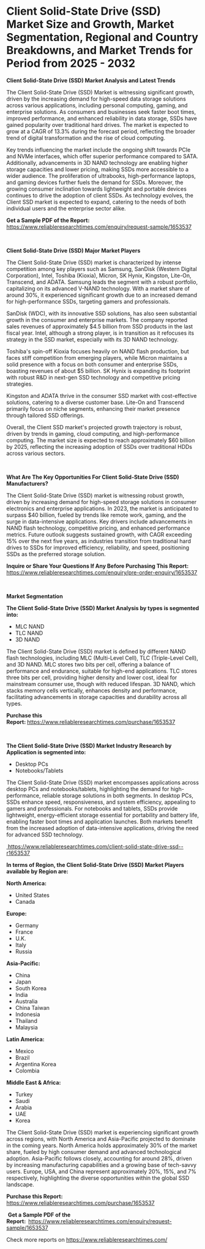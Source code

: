 <p><h1>Client Solid-State Drive (SSD) Market Size and Growth, Market Segmentation, Regional and Country Breakdowns, and Market Trends for Period from 2025 -  2032</h1></p><p><strong>Client Solid-State Drive (SSD) Market Analysis and Latest Trends</strong></p>
<p><p>The Client Solid-State Drive (SSD) Market is witnessing significant growth, driven by the increasing demand for high-speed data storage solutions across various applications, including personal computing, gaming, and enterprise solutions. As consumers and businesses seek faster boot times, improved performance, and enhanced reliability in data storage, SSDs have gained popularity over traditional hard drives. The market is expected to grow at a CAGR of 13.3% during the forecast period, reflecting the broader trend of digital transformation and the rise of cloud computing. </p><p>Key trends influencing the market include the ongoing shift towards PCIe and NVMe interfaces, which offer superior performance compared to SATA. Additionally, advancements in 3D NAND technology are enabling higher storage capacities and lower pricing, making SSDs more accessible to a wider audience. The proliferation of ultrabooks, high-performance laptops, and gaming devices further fuels the demand for SSDs. Moreover, the growing consumer inclination towards lightweight and portable devices continues to drive the adoption of client SSDs. As technology evolves, the Client SSD market is expected to expand, catering to the needs of both individual users and the enterprise sector alike.</p></p>
<p><strong>Get a Sample PDF of the Report:&nbsp;</strong> <a href="https://www.reliableresearchtimes.com/enquiry/request-sample/1653537?utm_campaign=2181&utm_medium=2&utm_source=Github&utm_content=ia&utm_term=06042025&utm_id=client-solid-state-drive-ssd">https://www.reliableresearchtimes.com/enquiry/request-sample/1653537</a></p>
<p>&nbsp;</p>
<p><strong>Client Solid-State Drive (SSD) Major Market Players</strong></p>
<p><p>The Client Solid-State Drive (SSD) market is characterized by intense competition among key players such as Samsung, SanDisk (Western Digital Corporation), Intel, Toshiba (Kioxia), Micron, SK Hynix, Kingston, Lite-On, Transcend, and ADATA. Samsung leads the segment with a robust portfolio, capitalizing on its advanced V-NAND technology. With a market share of around 30%, it experienced significant growth due to an increased demand for high-performance SSDs, targeting gamers and professionals.</p><p>SanDisk (WDC), with its innovative SSD solutions, has also seen substantial growth in the consumer and enterprise markets. The company reported sales revenues of approximately $4.5 billion from SSD products in the last fiscal year. Intel, although a strong player, is in transition as it refocuses its strategy in the SSD market, especially with its 3D NAND technology. </p><p>Toshiba's spin-off Kioxia focuses heavily on NAND flash production, but faces stiff competition from emerging players, while Micron maintains a solid presence with a focus on both consumer and enterprise SSDs, boasting revenues of about $5 billion. SK Hynix is expanding its footprint with robust R&D in next-gen SSD technology and competitive pricing strategies.</p><p>Kingston and ADATA thrive in the consumer SSD market with cost-effective solutions, catering to a diverse customer base. Lite-On and Transcend primarily focus on niche segments, enhancing their market presence through tailored SSD offerings.</p><p>Overall, the Client SSD market's projected growth trajectory is robust, driven by trends in gaming, cloud computing, and high-performance computing. The market size is expected to reach approximately $60 billion by 2025, reflecting the increasing adoption of SSDs over traditional HDDs across various sectors.</p></p>
<p>&nbsp;</p>
<p><strong>What Are The Key Opportunities For Client Solid-State Drive (SSD) Manufacturers?</strong></p>
<p><p>The Client Solid-State Drive (SSD) market is witnessing robust growth, driven by increasing demand for high-speed storage solutions in consumer electronics and enterprise applications. In 2023, the market is anticipated to surpass $40 billion, fueled by trends like remote work, gaming, and the surge in data-intensive applications. Key drivers include advancements in NAND flash technology, competitive pricing, and enhanced performance metrics. Future outlook suggests sustained growth, with CAGR exceeding 15% over the next five years, as industries transition from traditional hard drives to SSDs for improved efficiency, reliability, and speed, positioning SSDs as the preferred storage solution.</p></p>
<p><strong>Inquire or Share Your Questions If Any Before Purchasing This Report:</strong> <a href="https://www.reliableresearchtimes.com/enquiry/pre-order-enquiry/1653537?utm_campaign=2181&utm_medium=2&utm_source=Github&utm_content=ia&utm_term=06042025&utm_id=client-solid-state-drive-ssd">https://www.reliableresearchtimes.com/enquiry/pre-order-enquiry/1653537</a></p>
<p>&nbsp;</p>
<p><strong>Market Segmentation</strong></p>
<p><strong>The Client Solid-State Drive (SSD) Market Analysis by types is segmented into:</strong></p>
<p><ul><li>MLC NAND</li><li>TLC NAND</li><li>3D NAND</li></ul></p>
<p><p>The Client Solid-State Drive (SSD) market is defined by different NAND flash technologies, including MLC (Multi-Level Cell), TLC (Triple-Level Cell), and 3D NAND. MLC stores two bits per cell, offering a balance of performance and endurance, suitable for high-end applications. TLC stores three bits per cell, providing higher density and lower cost, ideal for mainstream consumer use, though with reduced lifespan. 3D NAND, which stacks memory cells vertically, enhances density and performance, facilitating advancements in storage capacities and durability across all types.</p></p>
<p><strong>Purchase this Report:&nbsp;</strong><a href="https://www.reliableresearchtimes.com/purchase/1653537?utm_campaign=2181&utm_medium=2&utm_source=Github&utm_content=ia&utm_term=06042025&utm_id=client-solid-state-drive-ssd">https://www.reliableresearchtimes.com/purchase/1653537</a></p>
<p>&nbsp;</p>
<p><strong>The Client Solid-State Drive (SSD) Market Industry Research by Application is segmented into:</strong></p>
<p><ul><li>Desktop PCs</li><li>Notebooks/Tablets</li></ul></p>
<p><p>The Client Solid-State Drive (SSD) market encompasses applications across desktop PCs and notebooks/tablets, highlighting the demand for high-performance, reliable storage solutions in both segments. In desktop PCs, SSDs enhance speed, responsiveness, and system efficiency, appealing to gamers and professionals. For notebooks and tablets, SSDs provide lightweight, energy-efficient storage essential for portability and battery life, enabling faster boot times and application launches. Both markets benefit from the increased adoption of data-intensive applications, driving the need for advanced SSD technology.</p></p>
<p><a href="https://www.reliableresearchtimes.com/client-solid-state-drive-ssd--r1653537?utm_campaign=2181&utm_medium=2&utm_source=Github&utm_content=ia&utm_term=06042025&utm_id=client-solid-state-drive-ssd">&nbsp;https://www.reliableresearchtimes.com/client-solid-state-drive-ssd--r1653537</a></p>
<p><strong>In terms of Region, the Client Solid-State Drive (SSD) Market Players available by Region are:</strong></p>
<p>
    <p> <strong> North America: </strong>
        <ul>
            <li>United States</li>
            <li>Canada</li>
        </ul>
        </p> 
    <p> <strong> Europe: </strong>
        <ul>
            <li>Germany</li>
            <li>France</li>
            <li>U.K.</li>
            <li>Italy</li>
            <li>Russia</li>
        </ul>
        </p> 
    <p> <strong> Asia-Pacific: </strong>
        <ul>
            <li>China</li>
            <li>Japan</li>
            <li>South Korea</li>
            <li>India</li>
            <li>Australia</li>
            <li>China Taiwan</li>
            <li>Indonesia</li>
            <li>Thailand</li>
            <li>Malaysia</li>
        </ul>
        </p> 
    <p> <strong> Latin America: </strong>
        <ul>
            <li>Mexico</li>
            <li>Brazil</li>
            <li>Argentina Korea</li>
            <li>Colombia</li>
        </ul>
        </p> 
    <p> <strong> Middle East & Africa: </strong>
        <ul>
            <li>Turkey</li>
            <li>Saudi</li>
            <li>Arabia</li>
            <li>UAE</li>
            <li>Korea</li>
        </ul>
    </p>
    </p>
<p><p>The Client Solid-State Drive (SSD) market is experiencing significant growth across regions, with North America and Asia-Pacific projected to dominate in the coming years. North America holds approximately 30% of the market share, fueled by high consumer demand and advanced technological adoption. Asia-Pacific follows closely, accounting for around 28%, driven by increasing manufacturing capabilities and a growing base of tech-savvy users. Europe, USA, and China represent approximately 20%, 15%, and 7% respectively, highlighting the diverse opportunities within the global SSD landscape.</p></p>
<p><strong>Purchase this Report: </strong><a href="https://www.reliableresearchtimes.com/purchase/1653537?utm_campaign=2181&utm_medium=2&utm_source=Github&utm_content=ia&utm_term=06042025&utm_id=client-solid-state-drive-ssd">https://www.reliableresearchtimes.com/purchase/1653537</a></p>
<p>&nbsp;<strong>Get a Sample PDF of the Report:&nbsp;&nbsp;</strong><a href="https://www.reliableresearchtimes.com/enquiry/request-sample/1653537?utm_campaign=2181&utm_medium=2&utm_source=Github&utm_content=ia&utm_term=06042025&utm_id=client-solid-state-drive-ssd">https://www.reliableresearchtimes.com/enquiry/request-sample/1653537</a></p>
<p><strong></strong></p>
<p>Check more reports on <a href="https://www.reliableresearchtimes.com/?utm_campaign=2181&utm_medium=2&utm_source=Github&utm_content=ia&utm_term=06042025&utm_id=client-solid-state-drive-ssd">https://www.reliableresearchtimes.com/</a></p>